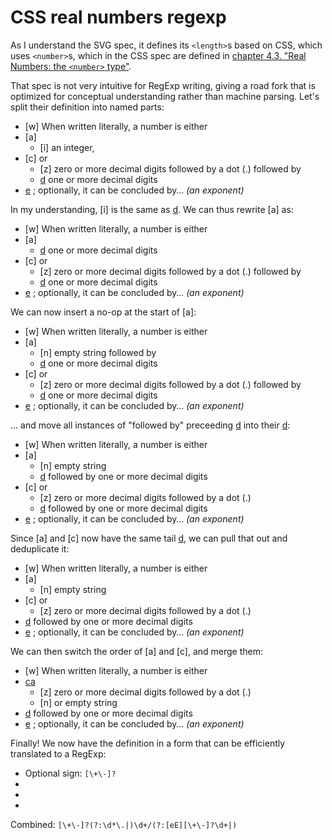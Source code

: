 ﻿
CSS real numbers regexp
=======================

As I understand the SVG spec, it defines its `<length>`s based on CSS,
which uses `<number>`s, which in the CSS spec are defined in
[chapter 4.3. "Real Numbers: the `<number>` type"][css-number-type].

  [css-number-type]: https://www.w3.org/TR/css3-values/#numbers

That spec is not very intuitive for RegExp writing, giving a road fork
that is optimized for conceptual understanding rather than machine parsing.
Let's split their definition into named parts:

* [w] When written literally, a number is either
* [a]
  * [i] an integer,
* [c] or
  * [z] zero or more decimal digits followed by a dot (.) followed by
  * [d] one or more decimal digits
* [e] ; optionally, it can be concluded by… *(an exponent)*

In my understanding, [i] is the same as [d]. We can thus rewrite [a] as:

* [w] When written literally, a number is either
* [a]
  * [d] one or more decimal digits
* [c] or
  * [z] zero or more decimal digits followed by a dot (.) followed by
  * [d] one or more decimal digits
* [e] ; optionally, it can be concluded by… *(an exponent)*

We can now insert a no-op at the start of [a]:

* [w] When written literally, a number is either
* [a]
  * [n] empty string followed by
  * [d] one or more decimal digits
* [c] or
  * [z] zero or more decimal digits followed by a dot (.) followed by
  * [d] one or more decimal digits
* [e] ; optionally, it can be concluded by… *(an exponent)*

… and move all instances of "followed by" preceeding [d] into their [d]:

* [w] When written literally, a number is either
* [a]
  * [n] empty string
  * [d] followed by one or more decimal digits
* [c] or
  * [z] zero or more decimal digits followed by a dot (.)
  * [d] followed by one or more decimal digits
* [e] ; optionally, it can be concluded by… *(an exponent)*

Since [a] and [c] now have the same tail [d], we can pull that out
and deduplicate it:

* [w] When written literally, a number is either
* [a]
  * [n] empty string
* [c] or
  * [z] zero or more decimal digits followed by a dot (.)
* [d] followed by one or more decimal digits
* [e] ; optionally, it can be concluded by… *(an exponent)*

We can then switch the order of [a] and [c], and merge them:

* [w] When written literally, a number is either
* [ca]
  * [z] zero or more decimal digits followed by a dot (.)
  * [n] or empty string
* [d] followed by one or more decimal digits
* [e] ; optionally, it can be concluded by… *(an exponent)*

Finally! We now have the definition in a form that can be efficiently
translated to a RegExp:

* Optional sign: `[\+\-]?`
* [ca]: `(?:\d*\.|)`
* [d]: `\d+`
* [e]: `(?:[eE][\+\-]?\d+|)`

Combined: `[\+\-]?(?:\d*\.|)\d+/(?:[eE][\+\-]?\d+|)`













